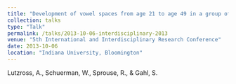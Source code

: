 ```yaml
---
title: "Development of vowel spaces from age 21 to age 49 in a group of 8 talkers."
collection: talks
type: "Talk"
permalink: /talks/2013-10-06-interdisciplinary-2013
venue: "5th International and Interdisciplinary Research Conference"
date: 2013-10-06
location: "Indiana University, Bloomington"
---
```


Lutzross, A., Schuerman, W., Sprouse, R., &amp; Gahl, S. 
